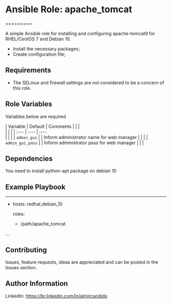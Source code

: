 # Ansible Role: apache_tomcat
=========

A simple Ansible role for installing and configuring apache-tomcat9 for RHEL/CentOS 7 and Debian 10.

- Install the necessary packages;
- Create configuration file;


Requirements
------------

- The SELinux and firewall settings are not considered to be a concern of this role.

Role Variables
--------------


Variables below are required

| Variable                                     | Default                       | Comments                                     |                                              |                               |                                           
|                                              |                               |
| :---                                         | :---                          | :---       
|                                              |                               |
| `admin_gui`                                  |                               | Inform administrator name for web manager
|                                              |                               |
| `admin_gui_pass`                             |                               | Inform administrator pass for web manager
|                                              |                               |



Dependencies
------------

You need to install python-apt package on debian 10 


Example Playbook
----------------

---
- hosts: redhat,debian_10

  roles:

    - /path/apache_tomcat

...

## Contributing

Issues, feature requests, ideas are appreciated and can be posted in the Issues section.


Author Information
------------------
LinkedIn: https://br.linkedin.com/in/almircandido

